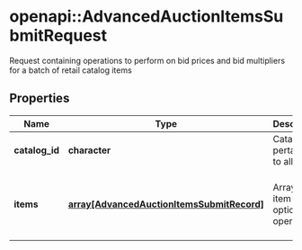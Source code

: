 # openapi::AdvancedAuctionItemsSubmitRequest

Request containing operations to perform on bid prices and bid multipliers for a batch of retail catalog items

## Properties
Name | Type | Description | Notes
------------ | ------------- | ------------- | -------------
**catalog_id** | **character** | Catalog id pertaining to all items | [Pattern: ^\\d+$] 
**items** | [**array[AdvancedAuctionItemsSubmitRecord]**](AdvancedAuctionItemsSubmitRecord.md) | Array of item bid option operations | [Max. items: 10000] [Min. items: 1] 


